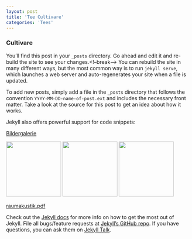 ```yaml
---
layout: post
title: 'Tee Cultivare'
categories: 'Tees'
---
```


### Cultivare
You’ll find this post in your `_posts` directory. Go ahead and edit it and re-build the site to see your changes.<!–break–> You can rebuild the site in many different ways, but the most common way is to run `jekyll serve`, which launches a web server and auto-regenerates your site when a file is updated.

To add new posts, simply add a file in the `_posts` directory that follows the convention `YYYY-MM-DD-name-of-post.ext` and includes the necessary front matter. Take a look at the source for this post to get an idea about how it works.

Jekyll also offers powerful support for code snippets:


<a rel="gallery-1" href="https://copy.com/kpKlk0tlFS6uoPhc/notizblog/2016-01-05-test-eintrag/slide1.jpg" class="swipebox btn btn-primary" title="Sonnenuntergang"><i class="glyphicon glyphicon-picture"></i> Bildergalerie</a>
<a rel="gallery-1" href="https://copy.com/kpKlk0tlFS6uoPhc/notizblog/2016-01-05-test-eintrag/slide2.jpg" class="swipebox" title="Junge"></a>
<a rel="gallery-1" href="https://copy.com/kpKlk0tlFS6uoPhc/notizblog/2016-01-05-test-eintrag/slide3.jpg" class="swipebox" title="Dolomiten"></a>

<a rel="gallery-2" href="https://copy.com/kpKlk0tlFS6uoPhc/notizblog/2016-01-08-noch-ein-test/slide1.jpg" class="swipebox" title="Sonnenuntergang"><img src="https://copy.com/kpKlk0tlFS6uoPhc/notizblog/2016-01-08-noch-ein-test/slide1.jpg" width="150"></a>
<a rel="gallery-2" href="https://copy.com/kpKlk0tlFS6uoPhc/notizblog/2016-01-08-noch-ein-test/slide2.jpg" class="swipebox" title="Junge"><img src="https://copy.com/kpKlk0tlFS6uoPhc/notizblog/2016-01-08-noch-ein-test/slide2.jpg" width="150"></a>
<a rel="gallery-2" href="https://copy.com/kpKlk0tlFS6uoPhc/notizblog/2016-01-08-noch-ein-test/slide3.jpg" class="swipebox" title="Dolomiten"><img src="https://copy.com/kpKlk0tlFS6uoPhc/notizblog/2016-01-08-noch-ein-test/slide3.jpg" width="150"></a>

<a href="https://copy.com/kpKlk0tlFS6uoPhc/notizblog/2016-01-08-noch-ein-test/raumakustik.pdf">raumakustik.pdf</a>


Check out the [Jekyll docs][jekyll-docs] for more info on how to get the most out of Jekyll. File all bugs/feature requests at [Jekyll’s GitHub repo][jekyll-gh]. If you have questions, you can ask them on [Jekyll Talk][jekyll-talk].

[jekyll-docs]: http://jekyllrb.com/docs/home
[jekyll-gh]:   https://github.com/jekyll/jekyll
[jekyll-talk]: https://talk.jekyllrb.com/
